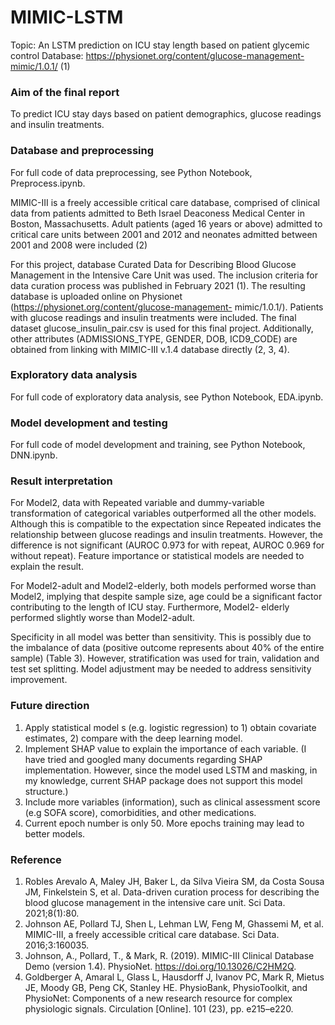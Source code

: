 # MIMIC-LSTM
Topic: An LSTM prediction on ICU stay length based on patient glycemic control
Database: https://physionet.org/content/glucose-management-mimic/1.0.1/ (1)

### Aim of the final report
To predict ICU stay days based on patient demographics, glucose readings and insulin treatments.

### Database and preprocessing
For full code of data preprocessing, see Python Notebook, Preprocess.ipynb.

MIMIC-III is a freely accessible critical care database, comprised of clinical data from patients admitted to Beth Israel Deaconess Medical Center in Boston, Massachusetts. Adult patients (aged 16 years or above) admitted to critical care units between 2001 and 2012 and neonates admitted between 2001 and 2008 were included (2)

For this project, database Curated Data for Describing Blood Glucose Management in the Intensive Care Unit was used. The inclusion criteria for data curation process was published in February 2021 (1). The resulting database is uploaded online on Physionet (https://physionet.org/content/glucose-management- mimic/1.0.1/). Patients with glucose readings and insulin treatments were included. The final dataset glucose_insulin_pair.csv is used for this final project. Additionally, other attributes (ADMISSIONS_TYPE, GENDER, DOB, ICD9_CODE) are obtained from linking with MIMIC-III v.1.4 database directly (2, 3, 4).

### Exploratory data analysis
For full code of exploratory data analysis, see Python Notebook, EDA.ipynb.

### Model development and testing
For full code of model development and training, see Python Notebook, DNN.ipynb.

### Result interpretation
For Model2, data with Repeated variable and dummy-variable transformation of categorical variables outperformed all the other models. Although this is compatible to the expectation since Repeated indicates the relationship between glucose readings and insulin treatments. However, the difference is not significant (AUROC 0.973 for with repeat, AUROC 0.969 for without repeat). Feature importance or statistical models are needed to explain the result.

For Model2-adult and Model2-elderly, both models performed worse than Model2, implying that despite sample size, age could be a significant factor contributing to the length of ICU stay. Furthermore, Model2- elderly performed slightly worse than Model2-adult.

Specificity in all model was better than sensitivity. This is possibly due to the imbalance of data (positive outcome represents about 40% of the entire sample) (Table 3). However, stratification was used for train, validation and test set splitting. Model adjustment may be needed to address sensitivity improvement.

### Future direction
1. Apply statistical model s (e.g. logistic regression) to 1) obtain covariate estimates, 2) compare with the
deep learning model.
2. Implement SHAP value to explain the importance of each variable. (I have tried and googled many
documents regarding SHAP implementation. However, since the model used LSTM and masking, in my
knowledge, current SHAP package does not support this model structure.)
3. Include more variables (information), such as clinical assessment score (e.g SOFA score), comorbidities,
and other medications.
4. Current epoch number is only 50. More epochs training may lead to better models.

### Reference
1. Robles Arevalo A, Maley JH, Baker L, da Silva Vieira SM, da Costa Sousa JM, Finkelstein S, et al. Data-driven curation process for describing the blood glucose management in the intensive care unit. Sci Data. 2021;8(1):80.
2. Johnson AE, Pollard TJ, Shen L, Lehman LW, Feng M, Ghassemi M, et al. MIMIC-III, a freely accessible critical care database. Sci Data. 2016;3:160035.
3. Johnson, A., Pollard, T., & Mark, R. (2019). MIMIC-III Clinical Database Demo (version 1.4). PhysioNet. https://doi.org/10.13026/C2HM2Q.
4. Goldberger A, Amaral L, Glass L, Hausdorff J, Ivanov PC, Mark R, Mietus JE, Moody GB, Peng CK, Stanley HE. PhysioBank, PhysioToolkit, and PhysioNet: Components of a new research resource for complex physiologic signals. Circulation [Online]. 101 (23), pp. e215–e220.